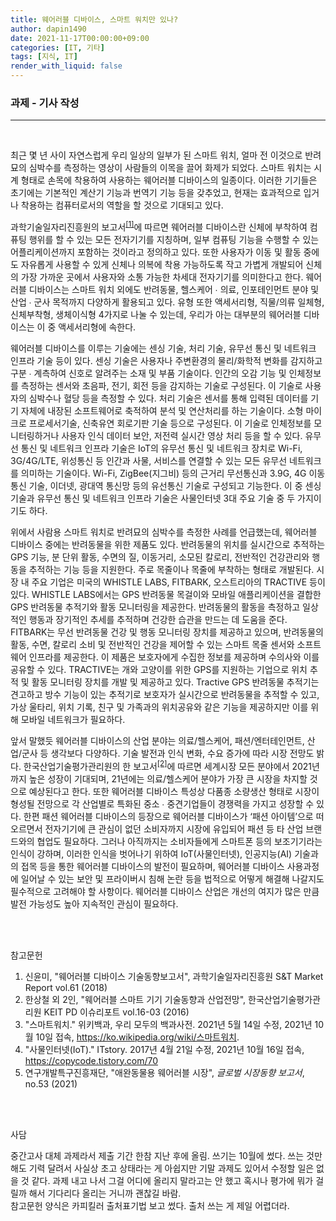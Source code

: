 ```yaml
---
title: 웨어러블 디바이스, 스마트 워치만 있나?
author: dapin1490
date: 2021-11-17T00:00:00+09:00
categories: [IT, 기타]
tags: [지식, IT]
render_with_liquid: false
---
```


### 과제 - 기사 작성   
   
-----   
  
<br>
  
최근 몇 년 사이 자연스럽게 우리 일상의 일부가 된 스마트 워치, 얼마 전 이것으로 반려묘의 심박수를 측정하는 영상이 사람들의 이목을 끌어 화제가 되었다. 스마트 워치는 시계 형태로 손목에 착용하여 사용하는 웨어러블 디바이스의 일종이다. 이러한 기기들은 초기에는 기본적인 계산기 기능과 번역기 기능 등을 갖추었고, 현재는 효과적으로 입거나 착용하는 컴퓨터로서의 역할을 할 것으로 기대되고 있다.   
   
과학기술일자리진흥원의 보고서<sup><a href="#cite_note-1" title="신윤미, &quot;웨어러블 디바이스 기술동향보고서&quot;, 과학기술일자리진흥원 S&T Market Report vol.61 (2018)">[1]</a></sup>에 따르면 웨어러블 디바이스란 신체에 부착하여 컴퓨팅 행위를 할 수 있는 모든 전자기기를 지칭하며, 일부 컴퓨팅 기능을 수행할 수 있는 어플리케이션까지 포함하는 것이라고 정의하고 있다. 또한 사용자가 이동 및 활동 중에도 자유롭게 사용할 수 있게 신체나 의복에 착용 가능하도록 작고 가볍게 개발되어 신체의 가장 가까운 곳에서 사용자와 소통 가능한 차세대 전자기기를 의미한다고 한다. 웨어러블 디바이스는 스마트 워치 외에도 반려동물, 헬스케어 ∙ 의료, 인포테인먼트 분야 및 산업 ∙ 군사 목적까지 다양하게 활용되고 있다. 유형 또한 액세서리형, 직물/의류 일체형, 신체부착형, 생체이식형 4가지로 나눌 수 있는데, 우리가 아는 대부분의 웨어러블 디바이스는 이 중 액세서리형에 속한다.   
   
웨어러블 디바이스를 이루는 기술에는 센싱 기술, 처리 기술, 유무선 통신 및 네트워크 인프라 기술 등이 있다. 센싱 기술은 사용자나 주변환경의 물리/화학적 변화를 감지하고 구분 ∙ 계측하여 신호로 알려주는 소재 및 부품 기술이다. 인간의 오감 기능 및 인체정보를 측정하는 센서와 초음파, 전기, 회전 등을 감지하는 기술로 구성된다. 이 기술로 사용자의 심박수나 혈당 등을 측정할 수 있다. 처리 기술은 센서를 통해 입력된 데이터를 기기 자체에 내장된 소프트웨어로 축적하여 분석 및 연산처리를 하는 기술이다. 소형 마이크로 프로세서기술, 신축유연 회로기판 기술 등으로 구성된다. 이 기술로 인체정보를 모니터링하거나 사용자 인식 데이터 보안, 저전력 실시간 영상 처리 등을 할 수 있다. 유무선 통신 및 네트워크 인프라 기술은 IoT의 유무선 통신 및 네트워크 장치로 Wi-Fi, 3G/4G/LTE, 위성통신 등 인간과 사물, 서비스를 연결할 수 있는 모든 유무선 네트워크를 의미하는 기술이다. Wi-Fi, ZigBee(지그비) 등의 근거리 무선통신과 3.9G, 4G 이동통신 기술, 이더넷, 광대역 통신망 등의 유선통신 기술로 구성되고 기능한다. 이 중 센싱 기술과 유무선 통신 및 네트워크 인프라 기술은 사물인터넷 3대 주요 기술 중 두 가지이기도 하다.   
   
위에서 사람용 스마트 워치로 반려묘의 심박수를 측정한 사례를 언급했는데, 웨어러블 디바이스 중에는 반려동물을 위한 제품도 있다. 반려동물의 위치를 실시간으로 추적하는 GPS 기능, 분 단위 활동, 수면의 질, 이동거리, 소모된 칼로리, 전반적인 건강관리와 행동을 추적하는 기능 등을 지원한다. 주로 목줄이나 목줄에 부착하는 형태로 개발된다. 시장 내 주요 기업은 미국의 WHISTLE LABS, FITBARK, 오스트리아의 TRACTIVE 등이 있다. WHISTLE LABS에서는 GPS 반려동물 목걸이와 모바일 애플리케이션을 결합한 GPS 반려동물 추적기와 활동 모니터링을 제공한다. 반려동물의 활동을 측정하고 일상적인 행동과 장기적인 추세를 추적하며 건강한 습관을 만드는 데 도움을 준다. FITBARK는 무선 반려동물 건강 및 행동 모니터링 장치를 제공하고 있으며, 반려동물의 활동, 수면, 칼로리 소비 및 전반적인 건강을 제어할 수 있는 스마트 목줄 센서와 소프트웨어 인프라를 제공한다. 이 제품은 보호자에게 수집한 정보를 제공하며 수의사와 이를 공유할 수 있다. TRACTIVE는 개와 고양이를 위한 GPS를 지원하는 기업으로 위치 추적 및 활동 모니터링 장치를 개발 및 제공하고 있다. Tractive GPS 반려동물 추적기는 견고하고 방수 기능이 있는 추적기로 보호자가 실시간으로 반려동물을 추적할 수 있고, 가상 울타리, 위치 기록, 친구 및 가족과의 위치공유와 같은 기능을 제공하지만 이를 위해 모바일 네트워크가 필요하다.   
   
앞서 말했듯 웨어러블 디바이스의 산업 분야는 의료/헬스케어, 패션/엔터테인먼트, 산업/군사 등 생각보다 다양하다. 기술 발전과 인식 변화, 수요 증가에 따라 시장 전망도 밝다. 한국산업기술평가관리원의 한 보고서<sup><a href="#cite_note-2" title="한상철 외 2인, &quot;웨어러블 스마트 기기 기술동향과 산업전망&quot;, 한국산업기술평가관리원 KEIT PD 이슈리포트 vol.16-03 (2016)">[2]</a></sup>에 따르면 세계시장 모든 분야에서 2021년까지 높은 성장이 기대되며, 21년에는 의료/헬스케어 분야가 가장 큰 시장을 차지할 것으로 예상된다고 한다. 또한 웨어러블 디바이스 특성상 다품종 소량생산 형태로 시장이 형성될 전망으로 각 산업별로 특화된 중소 ∙ 중견기업들이 경쟁력을 가지고 성장할 수 있다. 한편 패션 웨어러블 디바이스의 등장으로 웨어러블 디바이스가 ‘패션 아이템’으로 떠오르면서 전자기기에 큰 관심이 없던 소비자까지 시장에 유입되어 패션 등 타 산업 브랜드와의 협업도 필요하다. 그러나 아직까지는 소비자들에게 스마트폰 등의 보조기기라는 인식이 강하며, 이러한 인식을 벗어나기 위하여 IoT(사물인터넷), 인공지능(AI) 기술과의 접목 등을 통한 웨어러블 디바이스의 발전이 필요하며, 웨어러블 디바이스 사용과정에 일어날 수 있는 보안 및 프라이버시 침해 논란 등을 법적으로 어떻게 해결해 나갈지도 필수적으로 고려해야 할 사항이다. 웨어러블 디바이스 산업은 개선의 여지가 많은 만큼 발전 가능성도 높아 지속적인 관심이 필요하다.   
   
<br><br>   
   
참고문헌   

<ol>
    <li id="cite_note-1">신윤미, "웨어러블 디바이스 기술동향보고서", 과학기술일자리진흥원 S&T Market Report vol.61 (2018)</li>
    <li id="cite_note-2">한상철 외 2인, "웨어러블 스마트 기기 기술동향과 산업전망", 한국산업기술평가관리원 KEIT PD 이슈리포트 vol.16-03 (2016)</li>
    <li id="cite_note-3">"스마트워치." 위키백과, 우리 모두의 백과사전. 2021년 5월 14일 수정, 2021년 10월 10일 접속, <a href="https://ko.wikipedia.org/wiki/%EC%8A%A4%EB%A7%88%ED%8A%B8%EC%9B%8C%EC%B9%98" target="_blank">https://ko.wikipedia.org/wiki/스마트워치</a>.</li>
    <li id="cite_note-4">"사물인터넷(IoT)." ITstory. 2017년 4월 21일 수정, 2021년 10월 16일 접속, <a href="https://copycode.tistory.com/70" target="_blank">https://copycode.tistory.com/70</a></li>
    <li id="cite_note-5">연구개발특구진흥재단, "애완동물용 웨어러블 시장", <em>글로벌 시장동향 보고서</em>, no.53 (2021)</li>
</ol>
   
<br><br>   
   
사담   
   
중간고사 대체 과제라서 제출 기간 한참 지난 후에 올림. 쓰기는 10월에 썼다. 쓰는 것만 해도 기력 달려서 사실상 초고 상태라는 게 아쉽지만 기말 과제도 있어서 수정할 일은 없을 것 같다. 과제 내고 나서 그걸 어디에 올리지 말라고는 안 했고 혹시나 평가에 뭐가 걸릴까 해서 기다리다 올리는 거니까 괜찮길 바람.   
참고문헌 양식은 카피킬러 출처표기법 보고 썼다. 출처 쓰는 게 제일 어렵더라.   
